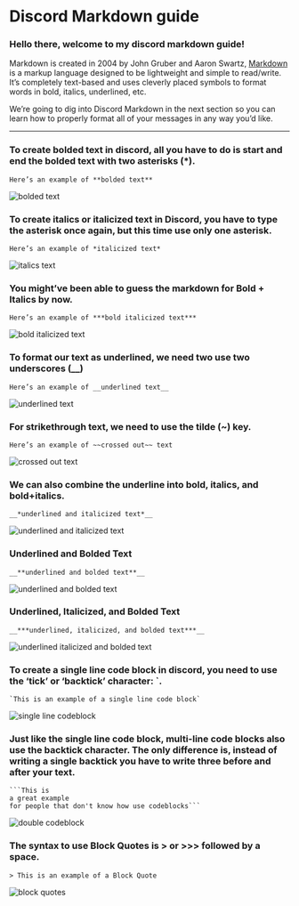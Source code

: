 # Discord Markdown guide

### Hello there, welcome to my discord markdown guide!

Markdown is created in 2004 by John Gruber and Aaron Swartz, [Markdown](https://en.wikipedia.org/wiki/Markdown) is a markup language designed to be lightweight and simple to read/write. It’s completely text-based and uses cleverly placed symbols to format words in bold, italics, underlined, etc.

We’re going to dig into Discord Markdown in the next section so you can learn how to properly format all of your messages in any way you’d like.

---

### To create bolded text in discord, all you have to do is start and end the bolded text with two asterisks (*).

```
Here’s an example of **bolded text**
```
![bolded text](https://cdn.discordapp.com/attachments/799115386552582184/799119631746859038/unknown.png)


### To create italics or italicized text in Discord, you have to type the asterisk once again, but this time use only one asterisk.

```
Here’s an example of *italicized text*
```
![italics text](https://cdn.discordapp.com/attachments/799115386552582184/799123321702449212/unknown.png)


### You might’ve been able to guess the markdown for Bold + Italics by now.

```
Here’s an example of ***bold italicized text***
```
![bold italicized text](https://cdn.discordapp.com/attachments/799115386552582184/799124589161873418/unknown.png)

### To format our text as underlined, we need two use two underscores (__)

```
Here’s an example of __underlined text__
```
![underlined text](https://cdn.discordapp.com/attachments/799115386552582184/799126080526352384/unknown.png)

### For strikethrough text, we need to use the tilde (~) key.

```
Here’s an example of ~~crossed out~~ text
```
![crossed out text](https://cdn.discordapp.com/attachments/799115386552582184/799127372414582784/unknown.png)

### We can also combine the underline into bold, italics, and bold+italics.

```
__*underlined and italicized text*__
```
![underlined and italicized text](https://cdn.discordapp.com/attachments/799115386552582184/799128280409833492/unknown.png)

### Underlined and Bolded Text

```
__**underlined and bolded text**__
```
![underlined and bolded text](https://cdn.discordapp.com/attachments/799115386552582184/799129303471882280/unknown.png)

### Underlined, Italicized, and Bolded Text

```
__***underlined, italicized, and bolded text***__
```
![underlined italicized and bolded text](https://cdn.discordapp.com/attachments/799115386552582184/800542611517603840/unknown.png)

### To create a single line code block in discord, you need to use the ‘tick’ or ‘backtick’ character: `.

```
`This is an example of a single line code block`
```
![single line codeblock](https://cdn.discordapp.com/attachments/799115386552582184/799130788217225226/unknown.png)

### Just like the single line code block, multi-line code blocks also use the backtick character. The only difference is, instead of writing a single backtick you have to write three before and after your text.

```
```This is
a great example
for people that don't know how use codeblocks```
```
![double codeblock](https://cdn.discordapp.com/attachments/799115386552582184/799133087958171648/unknown.png)

### The syntax to use Block Quotes is > or >>> followed by a space.

```
> This is an example of a Block Quote
```
![block quotes](https://cdn.discordapp.com/attachments/799115386552582184/799135278744731668/unknown.png)
